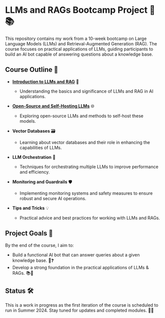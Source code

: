 # LLMs and RAGs Bootcamp Project 🤖📚

This repository contains my work from a 10-week bootcamp on Large Language Models (LLMs) and Retrieval-Augmented Generation (RAG). The course focuses on practical applications of LLMs, guiding participants to build an AI bot capable of answering questions about a knowledge base.

## Course Outline 📅

- **[Introduction to LLMs and RAG](https://github.com/Ksyu22/llm-zoomcamp/tree/main/01-intro)** 🧠
  - Understanding the basics and significance of LLMs and RAG in AI applications.

- **[Open-Source and Self-Hosting LLMs](https://github.com/Ksyu22/llm-zoomcamp/tree/main/02-open-source)** 🌐
  - Exploring open-source LLMs and methods to self-host these models.

- **Vector Databases** 🗃️
  - Learning about vector databases and their role in enhancing the capabilities of LLMs.

- **LLM Orchestration** 🔧
  - Techniques for orchestrating multiple LLMs to improve performance and efficiency.

- **Monitoring and Guardrails** 🛡️
  - Implementing monitoring systems and safety measures to ensure robust and secure AI operations.

- **Tips and Tricks** 💡
  - Practical advice and best practices for working with LLMs and RAGs.

## Project Goals 🎯

By the end of the course, I aim to:

- Build a functional AI bot that can answer queries about a given knowledge base. 🤖❓
- Develop a strong foundation in the practical applications of LLMs & RAGs. 📚🚀

## Status 🛠️

This is a work in progress as the first iteration of the course is scheduled to run in Summer 2024. Stay tuned for updates and completed modules. 📅✨
